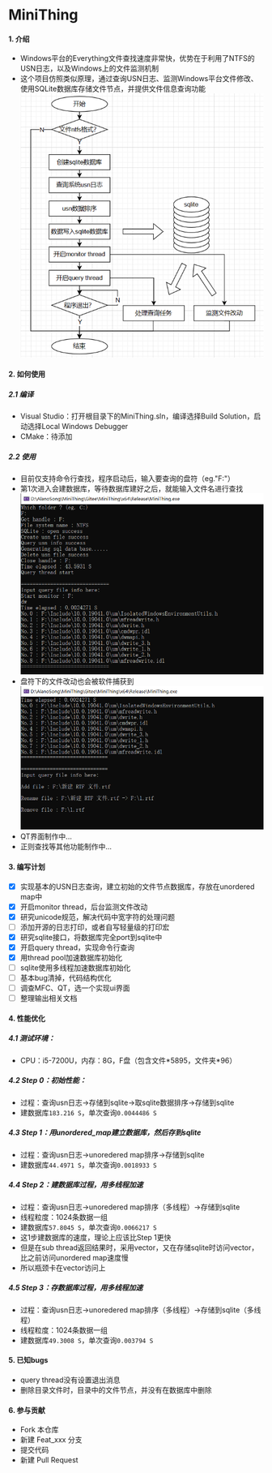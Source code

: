 # MiniThing

#### 1. 介绍
- Windows平台的Everything文件查找速度非常快，优势在于利用了NTFS的USN日志，以及Windows上的文件监测机制
- 这个项目仿照类似原理，通过查询USN日志、监测Windows平台文件修改、使用SQLite数据库存储文件节点，并提供文件信息查询功能
![](./Docs/Pictures/Architecture.png)

#### 2. 如何使用
##### 2.1 编译
- Visual Studio：打开根目录下的MiniThing.sln，编译选择Build Solution，启动选择Local Windows Debugger
- CMake：待添加
##### 2.2 使用
- 目前仅支持命令行查找，程序启动后，输入要查询的盘符（eg."F:"）
- 第1次进入会建数据库，等待数据库建好之后，就能输入文件名进行查找
![](./Docs/Pictures/Use0.png)
- 盘符下的文件改动也会被软件捕获到
![](./Docs/Pictures/Use1.png)
- QT界面制作中...
- 正则查找等其他功能制作中...

#### 3. 编写计划
- [x] 实现基本的USN日志查询，建立初始的文件节点数据库，存放在unordered map中
- [x] 开启monitor thread，后台监测文件改动
- [x] 研究unicode规范，解决代码中宽字符的处理问题
- [ ] 添加开源的日志打印，或者自写轻量级的打印宏
- [x] 研究sqlite接口，将数据库完全port到sqlite中
- [x] 开启query thread，实现命令行查询
- [x] 用thread pool加速数据库初始化
- [ ] sqlite使用多线程加速数据库初始化
- [ ] 基本bug清掉，代码结构优化
- [ ] 调查MFC、QT，选一个实现ui界面
- [ ] 整理输出相关文档

#### 4. 性能优化
##### 4.1 测试环境：
- CPU：i5-7200U，内存：8G，F盘（包含文件\*5895，文件夹\*96）
##### 4.2 **Step 0**：初始性能：
- 过程：查询usn日志->存储到sqlite->取sqlite数据排序->存储到sqlite
- 建数据库`183.216 S`，单次查询`0.0044486 S`
##### 4.3 **Step 1**：用unordered_map建立数据库，然后存到sqlite
- 过程：查询usn日志->unoredered map排序->存储到sqlite
- 建数据库`44.4971 S`，单次查询`0.0018933 S`
##### 4.4 **Step 2**：建数据库过程，用多线程加速
- 过程：查询usn日志->unoredered map排序（多线程）->存储到sqlite
- 线程粒度：1024条数据一组
- 建数据库`57.8045 S`，单次查询`0.0066217 S`
- 这1步建数据库的速度，理论上应该比Step 1更快
- 但是在sub thread返回结果时，采用vector，又在存储sqlite时访问vector，比之前访问unordered map速度慢
- 所以瓶颈卡在vector访问上
##### 4.5 **Step 3**：存数据库过程，用多线程加速
- 过程：查询usn日志->unoredered map排序（多线程）->存储到sqlite（多线程）
- 线程粒度：1024条数据一组
- 建数据库`49.3008 S`，单次查询`0.003794 S`

#### 5. 已知bugs
- query thread没有设置退出消息
- 删除目录文件时，目录中的文件节点，并没有在数据库中删除

#### 6. 参与贡献
- Fork 本仓库
- 新建 Feat_xxx 分支
- 提交代码
- 新建 Pull Request